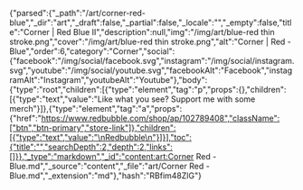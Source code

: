 {"parsed":{"_path":"/art/corner-red-blue","_dir":"art","_draft":false,"_partial":false,"_locale":"","_empty":false,"title":"Corner | Red Blue II","description":null,"img":"/img/art/blue-red thin stroke.png","cover":"/img/art/blue-red thin stroke.png","alt":"Corner | Red - Blue","order":6,"category":"Corner","social":{"facebook":"/img/social/facebook.svg","instagram":"/img/social/instagram.svg","youtube":"/img/social/youtube.svg","facebookAlt":"Facebook","instagramAlt":"Instagram","youtubeAlt":"Youtube"},"body":{"type":"root","children":[{"type":"element","tag":"p","props":{},"children":[{"type":"text","value":"Like what you see? Support me with some merch"}]},{"type":"element","tag":"a","props":{"href":"https://www.redbubble.com/shop/ap/102789408","className":["btn","btn-primary","store-link"]},"children":[{"type":"text","value":"\nRedbubble\n"}]}],"toc":{"title":"","searchDepth":2,"depth":2,"links":[]}},"_type":"markdown","_id":"content:art:Corner  Red - Blue.md","_source":"content","_file":"art/Corner  Red - Blue.md","_extension":"md"},"hash":"RBfim48ZlG"}